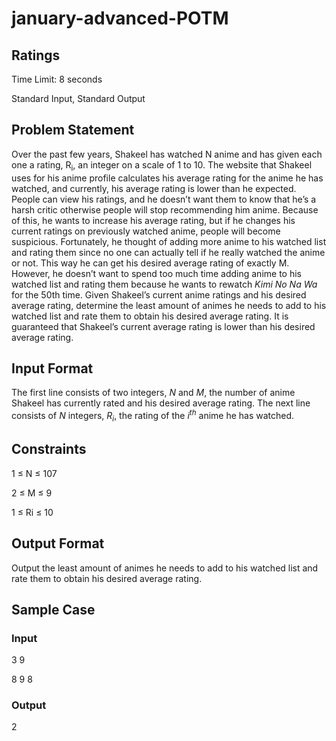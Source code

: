 # january-advanced-POTM

## Ratings
Time Limit: 8 seconds

Standard Input, Standard Output

## Problem Statement
Over the past few years, Shakeel has watched N anime and has given each one a rating, R<sub>i</sub>, an
integer on a scale of 1 to 10. The website that Shakeel uses for his anime profile calculates his average
rating for the anime he has watched, and currently, his average rating is lower than he expected.
People can view his ratings, and he doesn’t want them to know that he’s a harsh critic otherwise
people will stop recommending him anime. Because of this, he wants to increase his average rating,
but if he changes his current ratings on previously watched anime, people will become suspicious.
Fortunately, he thought of adding more anime to his watched list and rating them since no one can
actually tell if he really watched the anime or not. This way he can get his desired average rating
of exactly M. However, he doesn’t want to spend too much time adding anime to his watched list
and rating them because he wants to rewatch *Kimi No Na Wa* for the 50th time.
Given Shakeel’s current anime ratings and his desired average rating, determine the least amount
of animes he needs to add to his watched list and rate them to obtain his desired average rating. It
is guaranteed that Shakeel’s current average rating is lower than his desired average rating.

## Input Format
The first line consists of two integers, *N* and *M*, the number of anime Shakeel has currently rated
and his desired average rating.
The next line consists of *N* integers, *R<sub>i</sub>*, the rating of the *i<sup>th</sup>* anime he has watched.

## Constraints
1 ≤ N ≤ 107

2 ≤ M ≤ 9

1 ≤ Ri ≤ 10

## Output Format
Output the least amount of animes he needs to add to his watched list and rate them to obtain his
desired average rating.

## Sample Case
  ### Input
  3 9
  
  8 9 8
  
  ### Output
  2

